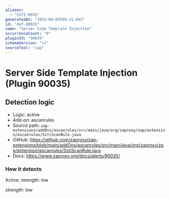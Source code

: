 ```yaml
---
aliases:
  - "SSTI-0035"
generatedAt: "2025-09-04T00:31:04Z"
id: "def-90035"
name: "Server Side Template Injection"
occurrenceCount: "0"
pluginId: "90035"
schemaVersion: "v1"
sourceTool: "zap"
---
```


# Server Side Template Injection (Plugin 90035)

## Detection logic

- Logic: active
- Add-on: ascanrules
- Source path: `zap-extensions/addOns/ascanrules/src/main/java/org/zaproxy/zap/extension/ascanrules/SstiScanRule.java`
- GitHub: https://github.com/zaproxy/zap-extensions/blob/main/addOns/ascanrules/src/main/java/org/zaproxy/zap/extension/ascanrules/SstiScanRule.java
- Docs: https://www.zaproxy.org/docs/alerts/90035/

### How it detects

Active; strength: low

_strength: low_

